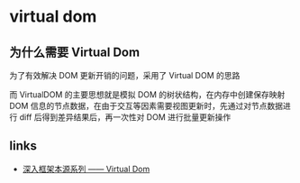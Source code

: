 # virtual dom

## 为什么需要 Virtual Dom

为了有效解决 DOM 更新开销的问题，采用了 Virtual DOM 的思路

而 VirtualDOM 的主要思想就是模拟 DOM 的树状结构，在内存中创建保存映射 DOM 信息的节点数据，在由于交互等因素需要视图更新时，先通过对节点数据进行 diff 后得到差异结果后，再一次性对 DOM 进行批量更新操作

## links

- [深入框架本源系列 —— Virtual Dom](https://juejin.im/post/5b10dd36e51d4506e04cf802)
